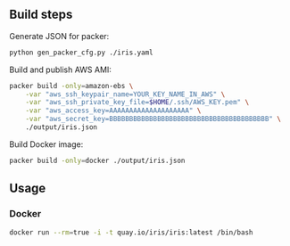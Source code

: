 Build steps
-----------

Generate JSON for packer:

```bash
python gen_packer_cfg.py ./iris.yaml
```

Build and publish AWS AMI:

```bash
packer build -only=amazon-ebs \
    -var "aws_ssh_keypair_name=YOUR_KEY_NAME_IN_AWS" \
    -var "aws_ssh_private_key_file=$HOME/.ssh/AWS_KEY.pem" \
    -var "aws_access_key=AAAAAAAAAAAAAAAAAAAA" \
    -var "aws_secret_key=BBBBBBBBBBBBBBBBBBBBBBBBBBBBBBBBBBBBBBBB" \
    ./output/iris.json
```

Build Docker image:

```bash
packer build -only=docker ./output/iris.json
```


Usage
-----

### Docker

```bash
docker run --rm=true -i -t quay.io/iris/iris:latest /bin/bash
```

